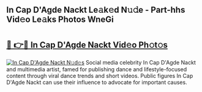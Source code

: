 ## In Cap D'Agde Nackt Le𝚊k𝚎d N𝚞𝚍e - Part-hhs Vid𝚎o Le𝚊ks Photos WneGi

# <h2><a href="http://fbaxw7j.evod.top/?m=In+Cap+D%27Agde+Nackt">🔗 👉🔴 In Cap D'Agde Nackt Vid𝚎o Ph𝚘t𝚘s</a></h2>

[![In Cap D'Agde Nackt N𝚞d𝚎s](https://i.imgur.com/8V9OHl7.gif)](http://fbaxw7j.evod.top/?m=In+Cap+D%27Agde+Nackt)
Social media celebrity In Cap D'Agde Nackt and multimedia artist, famed for publishing dance and lifestyle-focused content through viral dance trends and short videos. Public figures In Cap D'Agde Nackt can use their influence to advocate for important causes. 
